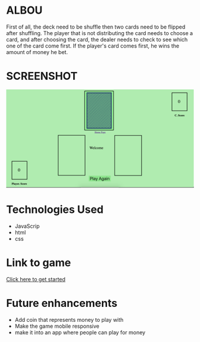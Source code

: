 # ALBOU
 First of all, the deck need to be shuffle then two cards need to be flipped after shuffling. The player that is not distributing the card needs to choose a card, and after choosing the card, the dealer needs to check to see which one of the card come first. If the player's card comes first, he wins the amount of money he bet.

# SCREENSHOT
![game.png](https://github.com/Jaice561/ALBOU/blob/master/game.png)

# Technologies Used
- JavaScrip
- html
- css

# Link to game
[Click here to get started](https://jaice561.github.io/ALBOU/index.html)

# Future enhancements
- Add coin that represents money to play with
- Make the game mobile responsive 
- make it into an app where people can play for money



